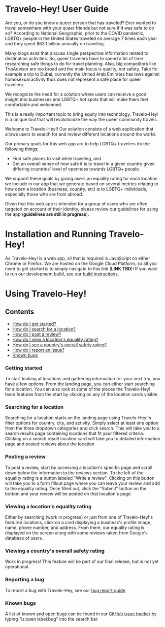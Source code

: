 # Travelo-Hey! User Guide

Are you, or do you know a queer person that has traveled? Ever wanted to travel somewhere with your queer friends but not sure if it was safe to do so? According to National Geographic, prior to the COVID pandemic, LGBTQ+ people in the United States traveled on average 7 times each year and they spent $63.1 billion annually on traveling.

Many blogs exist that discuss single perspective information related to destination activities. So, queer travelers have to spend a lot of time researching safe things to do for travel planning.
Also, big competitors like TripAdvisor are too broad and the main focus is quality, not safety. Take for example a trip to Dubai, currently the United Arab Emirates has laws against homosexual activity thus does not represent a safe place for queer travelers.

We recognize the need for a solution where users can receive a good insight into businesses and LGBTQ+ hot spots that will make them feel comfortable and welcomed.

This is a really important topic to bring equity into technology. Travelo-Hey! is a unique tool that will revolutionize the way the queer community travels.

Welcome to Travelo-Hey!! Our solution consists of a web application that allows users to search for and review different locations around the world. 

Our primary goals for this web app are to help LGBTQ+ travelers do the following things:
- Find safe places to visit while traveling, and 
- Get an overall sense of how safe it is to travel in a given country given differing countries' level of openness towards LGBTQ+ people.

We support these goals by giving users an equality rating for each location we include in our app that we generate based on several metrics relating to how open a location (business, country, etc) is to LGBTQ+ individuals, especially those who are from abroad. 

Given that this web app is intended for a group of users who are often targeted on account of their identity, please review our guidelines for using the app (**guidelines are still in progress**).


# Installation and Running Travelo-Hey!

As Travelo-Hey! is a web app, all that is required is JavaScript on either Chrome or Firefox. We are hosted on the Google Cloud Platform, so all you need to get started is to simply navigate to this link (**LINK TBD**)! If you want to run our development build, see our [build instructions](https://github.com/aedanmc/travelo-hey#Getting-Started).

# Using Travelo-Hey!

## Contents
- [How do I get started?](#getting-started)
- [How do I search for a location?](#searching-for-a-location)
- [How do I post a review?](#posting-a-review)
- [How do I view a location's equality rating?](#viewing-a-locations-equality-rating)
- [How do I see a country's overall safety rating?](#viewing-a-countrys-overall-safety-rating)
- [How do I report an issue?](#reporting-a-bug)
- [Known bugs](#known-bugs)

### Getting started

To start looking at locations and gathering information for your next trip,
you have a few options. From the landing page, you can either start searching for a location. You can also look at some of the places the Travelo-Hey! team features from the start by clicking on any of the location cards visible.

### Searching for a location

Searching for a location starts on the landing page using Travelo-Hey!'s filter options for country, city, and activity. Simply select at least one option from the three dropdown categories and click search. This will take you to a search results page containing locations that fit your filtered criteria. Clicking on a search result location card will take you to detailed information page and posted reviews about the location. 

### Posting a review

To post a review, start by accessing a location's specific page and scroll down below the information to the reviews section. To the left of the equality rating is a button labeled "Write a review". Clicking on this button will take you to a form fillout page where you can leave your review and add to the equality rating. Once filled out, click the "Submit" button on the bottom and your review will be posted on that location's page. 


### Viewing a location's equality rating

Either by searching (work in progress) or just from one of Travelo-Hey!'s featured locations, click on a card displaying a business's profile image, name, phone number, and address. From there, our equality rating is displayed on the screen along with some reviews taken from Google's database of users.

### Viewing a country's overall safety rating

Work in progress! This feature will be part of our final release, but is not yet operational.

### Reporting a bug

To report a bug with Travelo-Hey, see our [bug report guide](https://github.com/aedanmc/travelo-hey/blob/main/documentation/instructions/BUGDOC.md).

### Known bugs

A list of known and open bugs can be found in our [GitHub issue tracker](https://github.com/aedanmc/travelo-hey/issues) by typing "is:open label:bug" into the search bar.
